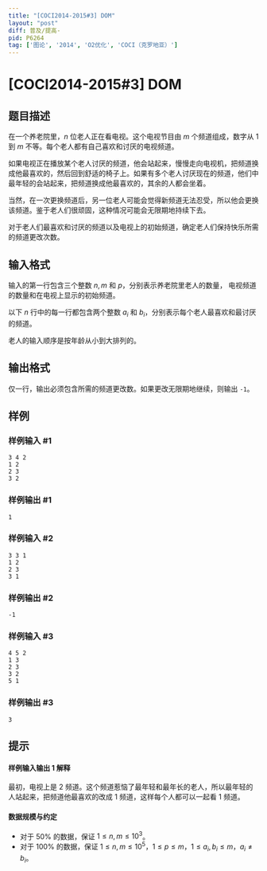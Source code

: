```yaml
---
title: "[COCI2014-2015#3] DOM"
layout: "post"
diff: 普及/提高-
pid: P6264
tag: ['图论', '2014', 'O2优化', 'COCI（克罗地亚）']
---
```

# [COCI2014-2015#3] DOM
## 题目描述

在一个养老院里，$n$ 位老人正在看电视。这个电视节目由 $m$ 个频道组成，数字从 $1$ 到 $m$ 不等。每个老人都有自己喜欢和讨厌的电视频道。

如果电视正在播放某个老人讨厌的频道，他会站起来，慢慢走向电视机，把频道换成他最喜欢的，然后回到舒适的椅子上。如果有多个老人讨厌现在的频道，他们中最年轻的会站起来，把频道换成他最喜欢的，其余的人都会坐着。

当然，在一次更换频道后，另一位老人可能会觉得新频道无法忍受，所以他会更换该频道。鉴于老人们很顽固，这种情况可能会无限期地持续下去。

对于老人们最喜欢和讨厌的频道以及电视上的初始频道，确定老人们保持快乐所需的频道更改次数。
## 输入格式

输入的第一行包含三个整数 $n,m$ 和 $p$，分别表示养老院里老人的数量，  电视频道的数量和在电视上显示的初始频道。

以下 $n$ 行中的每一行都包含两个整数 $a_i$ 和 $b_i$，分别表示每个老人最喜欢和最讨厌的频道。

老人的输入顺序是按年龄从小到大排列的。
## 输出格式

仅一行，输出必须包含所需的频道更改数。如果更改无限期地继续，则输出 `-1`。
## 样例

### 样例输入 #1
```
3 4 2
1 2
2 3
3 2
```
### 样例输出 #1
```
1
```
### 样例输入 #2
```
3 3 1
1 2
2 3
3 1
```
### 样例输出 #2
```
-1
```
### 样例输入 #3
```
4 5 2
1 3
2 3
3 2
5 1
```
### 样例输出 #3
```
3
```
## 提示

#### 样例输入输出 1 解释
最初，电视上是 $2$ 频道。这个频道惹恼了最年轻和最年长的老人，所以最年轻的人站起来，把频道他最喜欢的改成 $1$ 频道，这样每个人都可以一起看 $1$ 频道。
#### 数据规模与约定

- 对于 $50\%$ 的数据，保证 $1\le n,m\le 10^3$。
- 对于 $100\%$ 的数据，保证 $1\le n,m\le 10^5$，$1\le p\le m$，$1\le a_i, b_i\le m$，$a_i \neq b_i$。
